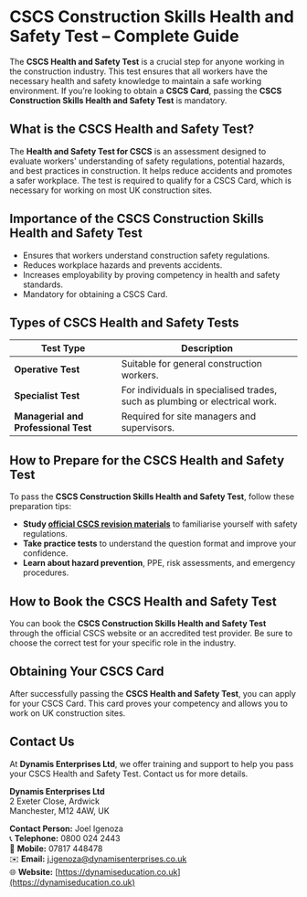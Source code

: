 # CSCS Construction Skills Health and Safety Test – Complete Guide

The **CSCS Health and Safety Test** is a crucial step for anyone working in the construction industry. This test ensures that all workers have the necessary health and safety knowledge to maintain a safe working environment. If you’re looking to obtain a **CSCS Card**, passing the **CSCS Construction Skills Health and Safety Test** is mandatory.

## What is the CSCS Health and Safety Test?

The **Health and Safety Test for CSCS** is an assessment designed to evaluate workers' understanding of safety regulations, potential hazards, and best practices in construction. It helps reduce accidents and promotes a safer workplace. The test is required to qualify for a CSCS Card, which is necessary for working on most UK construction sites.

## Importance of the CSCS Construction Skills Health and Safety Test

- Ensures that workers understand construction safety regulations.
- Reduces workplace hazards and prevents accidents.
- Increases employability by proving competency in health and safety standards.
- Mandatory for obtaining a CSCS Card.

## Types of CSCS Health and Safety Tests

| Test Type                          | Description                                        |
|------------------------------------|----------------------------------------------------|
| **Operative Test**                 | Suitable for general construction workers.        |
| **Specialist Test**                | For individuals in specialised trades, such as plumbing or electrical work. |
| **Managerial and Professional Test** | Required for site managers and supervisors.       |

## How to Prepare for the CSCS Health and Safety Test

To pass the **CSCS Construction Skills Health and Safety Test**, follow these preparation tips:

- **Study [official CSCS revision materials](https://www.citb.co.uk/courses-and-qualifications/health-safety-and-environment-hse-test-and-cards/hse-test-revision-materials/)** to familiarise yourself with safety regulations.
- **Take practice tests** to understand the question format and improve your confidence.
- **Learn about hazard prevention**, PPE, risk assessments, and emergency procedures.

## How to Book the CSCS Health and Safety Test

You can book the **CSCS Construction Skills Health and Safety Test** through the official CSCS website or an accredited test provider. Be sure to choose the correct test for your specific role in the industry.

## Obtaining Your CSCS Card

After successfully passing the **CSCS Health and Safety Test**, you can apply for your CSCS Card. This card proves your competency and allows you to work on UK construction sites.

## Contact Us

At **Dynamis Enterprises Ltd**, we offer training and support to help you pass your CSCS Health and Safety Test. Contact us for more details.

**Dynamis Enterprises Ltd**  
2 Exeter Close, Ardwick  
Manchester, M12 4AW, UK  

**Contact Person:** Joel Igenoza  
📞 **Telephone:** 0800 024 2443  
📱 **Mobile:** 07817 448478  
✉️ **Email:** [j.igenoza@dynamisenterprises.co.uk](mailto:j.igenoza@dynamisenterprises.co.uk)  
🌐 **Website:** [https://dynamiseducation.co.uk](https://dynamiseducation.co.uk)  

